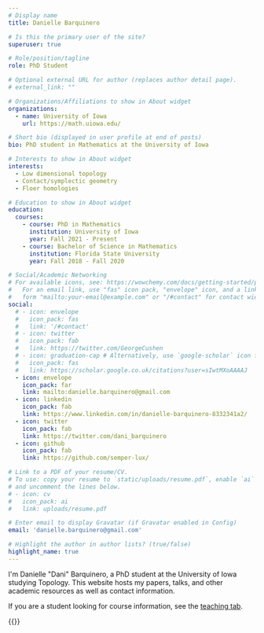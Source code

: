 ```yaml
---
# Display name
title: Danielle Barquinero

# Is this the primary user of the site?
superuser: true

# Role/position/tagline
role: PhD Student

# Optional external URL for author (replaces author detail page).
# external_link: ""

# Organizations/Affiliations to show in About widget
organizations:
  - name: University of Iowa
    url: https://math.uiowa.edu/

# Short bio (displayed in user profile at end of posts)
bio: PhD student in Mathematics at the University of Iowa

# Interests to show in About widget
interests:
  - Low dimensional topology
  - Contact/symplectic geometry
  - Floer homologies

# Education to show in About widget
education:
  courses:
    - course: PhD in Mathematics
      institution: University of Iowa
      year: Fall 2021 - Present
    - course: Bachelor of Science in Mathematics
      institution: Florida State University
      year: Fall 2018 - Fall 2020

# Social/Academic Networking
# For available icons, see: https://wowchemy.com/docs/getting-started/page-builder/#icons
#   For an email link, use "fas" icon pack, "envelope" icon, and a link in the
#   form "mailto:your-email@example.com" or "/#contact" for contact widget.
social:
  # - icon: envelope
  #   icon_pack: fas
  #   link: '/#contact'
  # - icon: twitter
  #   icon_pack: fab
  #   link: https://twitter.com/GeorgeCushen
  # - icon: graduation-cap # Alternatively, use `google-scholar` icon from `ai` icon pack
  #   icon_pack: fas
  #   link: https://scholar.google.co.uk/citations?user=sIwtMXoAAAAJ
  - icon: envelope
    icon_pack: far
    link: mailto:danielle.barquinero@gmail.com
  - icon: linkedin
    icon_pack: fab
    link: https://www.linkedin.com/in/danielle-barquinero-8332341a2/
  - icon: twitter
    icon_pack: fab
    link: https://twitter.com/dani_barquinero
  - icon: github
    icon_pack: fab
    link: https://github.com/semper-lux/

# Link to a PDF of your resume/CV.
# To use: copy your resume to `static/uploads/resume.pdf`, enable `ai` icons in `params.toml`,
# and uncomment the lines below.
# - icon: cv
#   icon_pack: ai
#   link: uploads/resume.pdf

# Enter email to display Gravatar (if Gravatar enabled in Config)
email: 'danielle.barquinero@gmail.com'

# Highlight the author in author lists? (true/false)
highlight_name: true
---
```


I'm Danielle "Dani" Barquinero, a PhD student at the University of Iowa studying Topology. This website hosts my papers, talks, and other academic resources as well as contact information.

If you are a student looking for course information, see the [teaching tab](/teachingtab).

{{<cuscss>}}

